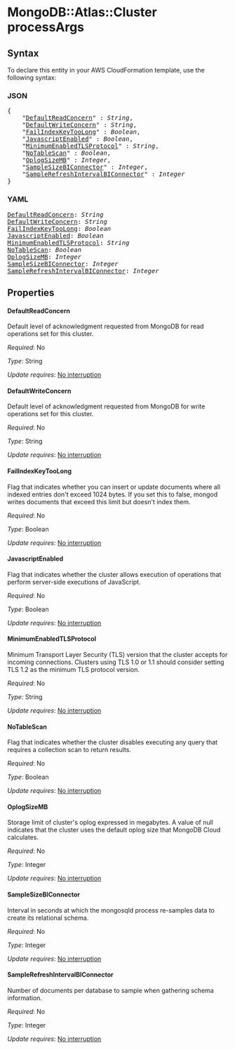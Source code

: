 # MongoDB::Atlas::Cluster processArgs

## Syntax

To declare this entity in your AWS CloudFormation template, use the following syntax:

### JSON

<pre>
{
    "<a href="#defaultreadconcern" title="DefaultReadConcern">DefaultReadConcern</a>" : <i>String</i>,
    "<a href="#defaultwriteconcern" title="DefaultWriteConcern">DefaultWriteConcern</a>" : <i>String</i>,
    "<a href="#failindexkeytoolong" title="FailIndexKeyTooLong">FailIndexKeyTooLong</a>" : <i>Boolean</i>,
    "<a href="#javascriptenabled" title="JavascriptEnabled">JavascriptEnabled</a>" : <i>Boolean</i>,
    "<a href="#minimumenabledtlsprotocol" title="MinimumEnabledTLSProtocol">MinimumEnabledTLSProtocol</a>" : <i>String</i>,
    "<a href="#notablescan" title="NoTableScan">NoTableScan</a>" : <i>Boolean</i>,
    "<a href="#oplogsizemb" title="OplogSizeMB">OplogSizeMB</a>" : <i>Integer</i>,
    "<a href="#samplesizebiconnector" title="SampleSizeBIConnector">SampleSizeBIConnector</a>" : <i>Integer</i>,
    "<a href="#samplerefreshintervalbiconnector" title="SampleRefreshIntervalBIConnector">SampleRefreshIntervalBIConnector</a>" : <i>Integer</i>
}
</pre>

### YAML

<pre>
<a href="#defaultreadconcern" title="DefaultReadConcern">DefaultReadConcern</a>: <i>String</i>
<a href="#defaultwriteconcern" title="DefaultWriteConcern">DefaultWriteConcern</a>: <i>String</i>
<a href="#failindexkeytoolong" title="FailIndexKeyTooLong">FailIndexKeyTooLong</a>: <i>Boolean</i>
<a href="#javascriptenabled" title="JavascriptEnabled">JavascriptEnabled</a>: <i>Boolean</i>
<a href="#minimumenabledtlsprotocol" title="MinimumEnabledTLSProtocol">MinimumEnabledTLSProtocol</a>: <i>String</i>
<a href="#notablescan" title="NoTableScan">NoTableScan</a>: <i>Boolean</i>
<a href="#oplogsizemb" title="OplogSizeMB">OplogSizeMB</a>: <i>Integer</i>
<a href="#samplesizebiconnector" title="SampleSizeBIConnector">SampleSizeBIConnector</a>: <i>Integer</i>
<a href="#samplerefreshintervalbiconnector" title="SampleRefreshIntervalBIConnector">SampleRefreshIntervalBIConnector</a>: <i>Integer</i>
</pre>

## Properties

#### DefaultReadConcern

Default level of acknowledgment requested from MongoDB for read operations set for this cluster.

_Required_: No

_Type_: String

_Update requires_: [No interruption](https://docs.aws.amazon.com/AWSCloudFormation/latest/UserGuide/using-cfn-updating-stacks-update-behaviors.html#update-no-interrupt)

#### DefaultWriteConcern

Default level of acknowledgment requested from MongoDB for write operations set for this cluster.

_Required_: No

_Type_: String

_Update requires_: [No interruption](https://docs.aws.amazon.com/AWSCloudFormation/latest/UserGuide/using-cfn-updating-stacks-update-behaviors.html#update-no-interrupt)

#### FailIndexKeyTooLong

Flag that indicates whether you can insert or update documents where all indexed entries don't exceed 1024 bytes. If you set this to false, mongod writes documents that exceed this limit but doesn't index them.

_Required_: No

_Type_: Boolean

_Update requires_: [No interruption](https://docs.aws.amazon.com/AWSCloudFormation/latest/UserGuide/using-cfn-updating-stacks-update-behaviors.html#update-no-interrupt)

#### JavascriptEnabled

Flag that indicates whether the cluster allows execution of operations that perform server-side executions of JavaScript.

_Required_: No

_Type_: Boolean

_Update requires_: [No interruption](https://docs.aws.amazon.com/AWSCloudFormation/latest/UserGuide/using-cfn-updating-stacks-update-behaviors.html#update-no-interrupt)

#### MinimumEnabledTLSProtocol

Minimum Transport Layer Security (TLS) version that the cluster accepts for incoming connections. Clusters using TLS 1.0 or 1.1 should consider setting TLS 1.2 as the minimum TLS protocol version.

_Required_: No

_Type_: String

_Update requires_: [No interruption](https://docs.aws.amazon.com/AWSCloudFormation/latest/UserGuide/using-cfn-updating-stacks-update-behaviors.html#update-no-interrupt)

#### NoTableScan

Flag that indicates whether the cluster disables executing any query that requires a collection scan to return results.

_Required_: No

_Type_: Boolean

_Update requires_: [No interruption](https://docs.aws.amazon.com/AWSCloudFormation/latest/UserGuide/using-cfn-updating-stacks-update-behaviors.html#update-no-interrupt)

#### OplogSizeMB

Storage limit of cluster's oplog expressed in megabytes. A value of null indicates that the cluster uses the default oplog size that MongoDB Cloud calculates.

_Required_: No

_Type_: Integer

_Update requires_: [No interruption](https://docs.aws.amazon.com/AWSCloudFormation/latest/UserGuide/using-cfn-updating-stacks-update-behaviors.html#update-no-interrupt)

#### SampleSizeBIConnector

Interval in seconds at which the mongosqld process re-samples data to create its relational schema.

_Required_: No

_Type_: Integer

_Update requires_: [No interruption](https://docs.aws.amazon.com/AWSCloudFormation/latest/UserGuide/using-cfn-updating-stacks-update-behaviors.html#update-no-interrupt)

#### SampleRefreshIntervalBIConnector

Number of documents per database to sample when gathering schema information.

_Required_: No

_Type_: Integer

_Update requires_: [No interruption](https://docs.aws.amazon.com/AWSCloudFormation/latest/UserGuide/using-cfn-updating-stacks-update-behaviors.html#update-no-interrupt)

